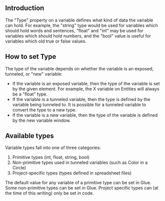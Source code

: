 ## Introduction

The "Type" property on a variable defines what kind of data the variable can hold. For example, the "string" type would be used for variables which should hold words and sentences, "float" and "int" may be used for variables which should hold numbers, and the "bool" value is useful for variables which old true or false values.

## How to set Type

The type of the variable depends on whether the variable is an exposed, tunneled, or "new" variable:

-   If the variable is an exposed variable, then the type of the variable is set by the given element. For example, the X variable on Entities will always be a "float" type.
-   If the variable is a tunneled variable, then the type is defined by the variable being tunneled to. It is possible for a tunneled variable to convert the type to a new type.
-   If the variable is a new variable, then the type of the variable is defined by the new variable window.

## Available types

Variable types fall into one of three categories:

1.  Primitive types (int, float, string, bool)
2.  Non-primitive types used in tunneled variables (such as Color in a Circle)
3.  Project-specific types (types defined in spreadsheet files)

The default value for any variable of a primitive type can be set in Glue. Some non-primitive types can be set in Glue. Project specific types can (at the time of this writing) only be set in code.
